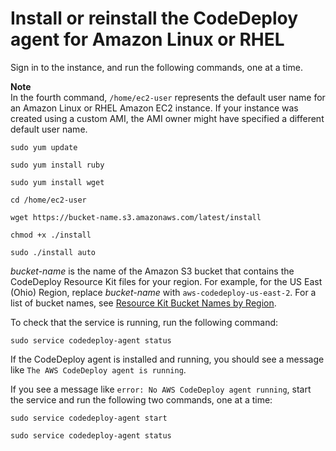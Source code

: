 # Install or reinstall the CodeDeploy agent for Amazon Linux or RHEL<a name="codedeploy-agent-operations-install-linux"></a>

Sign in to the instance, and run the following commands, one at a time\.

**Note**  
In the fourth command, `/home/ec2-user` represents the default user name for an Amazon Linux or RHEL Amazon EC2 instance\. If your instance was created using a custom AMI, the AMI owner might have specified a different default user name\. 

```
sudo yum update
```

```
sudo yum install ruby
```

```
sudo yum install wget
```

```
cd /home/ec2-user
```

```
wget https://bucket-name.s3.amazonaws.com/latest/install
```

```
chmod +x ./install
```

```
sudo ./install auto
```

*bucket\-name* is the name of the Amazon S3 bucket that contains the CodeDeploy Resource Kit files for your region\. For example, for the US East \(Ohio\) Region, replace *bucket\-name* with `aws-codedeploy-us-east-2`\. For a list of bucket names, see [Resource Kit Bucket Names by Region](resource-kit.md#resource-kit-bucket-names)\.

To check that the service is running, run the following command:

```
sudo service codedeploy-agent status
```

If the CodeDeploy agent is installed and running, you should see a message like `The AWS CodeDeploy agent is running`\.

If you see a message like `error: No AWS CodeDeploy agent running`, start the service and run the following two commands, one at a time:

```
sudo service codedeploy-agent start
```

```
sudo service codedeploy-agent status
```